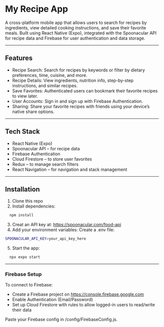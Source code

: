 # My Recipe App

A cross-platform mobile app that allows users to search for recipes by ingredients, view detailed cooking instructions, and save their favorite meals. Built using React Native (Expo), integrated with the Spoonacular API for recipe data and Firebase for user authentication and data storage.

---

## Features

- Recipe Search: Search for recipes by keywords or filter by dietary preferences, time, cuisine, and more.
- Recipe Details: View ingredients, nutrition info, step-by-step instructions, and similar recipes.
- Save Favorites: Authenticated users can bookmark their favorite recipes to view later.
- User Accounts: Sign in and sign up with Firebase Authentication.
- Sharing: Share your favorite recipes with friends using your device’s native share options.

---

## Tech Stack

- React Native (Expo)
- Spoonacular API – for recipe data
- Firebase Authentication
- Cloud Firestore – to store user favorites
- Redux – to manage search filters
- React Navigation – for navigation and stack management

---

## Installation

1. Clone this repo
2.	Install dependencies:
```bash
  npm install
```
3. Creat an API key at: https://spoonacular.com/food-api
4. Add your environment variables:
Create a .env file:
```bash
SPOONACULAR_API_KEY=your_api_key_here
```
5.	Start the app:
```bash
  npx expo start
```

---

### Firebase Setup
To connect to Firebase:
- Create a Firebase project on https://console.firebase.google.com
- Enable Authentication (Email/Password)
- Set up Cloud Firestore with rules to allow logged-in users to read/write their data

Paste your Firebase config in /config/FirebaseConfig.js.
